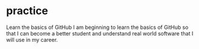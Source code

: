 # practice
Learn the basics of GitHub
I am beginning to learn the basics of GitHub so that I can become a better student and understand real world software that I will use in my career.
